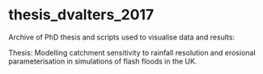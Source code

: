 # thesis_dvalters_2017
Archive of PhD thesis and scripts used to visualise data and results:

Thesis: Modelling catchment sensitivity to rainfall resolution and erosional parameterisation in simulations of flash floods in the UK.
